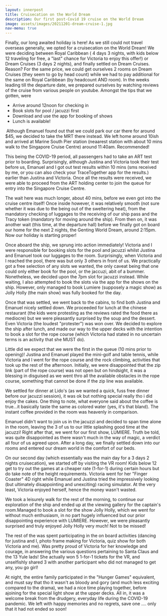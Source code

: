 ```yaml
---
layout: innerpost
title: Cruisecation on the World Dream
description: Our first post-Covid 19 cruise on the World Dream
image: assets/images/20211201-dream-cruise-1.jpg
nav-menu: true
---
```


Finally, our long awaited holiday is here! As we still could not travel overseas generally, we opted for a cruisecation on the World Dream! We were deciding between Royal Caribbean ( 4 days 3 nights, with kids below 12 traveling for free, a "last" chance for Victoria to enjoy this offer!) or Dream Cruises (3 days 2 nights), and finally settled on Dream Cruises. Reason? For the same price, we could get ourselves 2 rooms on Dream Cruises (they seem to go by head count) while we had to pay additional for the same on Royal Caribbean (by headcount AND room). In the weeks leading till the departure date, we prepared ourselves by watching reviews of the cruise from various people on youtube. Amongst the tips that we gotten, were

<ul>
<li>Arrive around 12noon for checking in</li>
<li>Book slots for pool / jacuzzi first</li>
<li>Download and use the app for booking of shows</li>
<li>Lunch is available!</li>
</ul>

<span class="image left"><img src="{% link assets/images/20211201-dream-cruise-2.jpg %}" alt="" /></span>
Although Emanuel found out that we could park our car there for around $45, we decided to take the MRT there instead. We left home around 10ish and arrived at Marine South Pier station (neaarest station with about 10 mins walk to the Singapore Cruise Centre) around 11:40am. Recommended!

<span class="image right"><img src="{% link assets/images/20211201-dream-cruise-3.jpg %}" alt="" /></span>This being the COVID-19 period, all passengers had to take an ART test prior to boarding. Surprisingly, although Justina and Victoria took their test before us, Emanuel and I got out test results within 10 mins (sms received by me, or you can also check your TraceTogether app for the results.) earlier than Justina and Victoria. Once all the results were received, we were able to proceed from the ART holding center to join the queue for entry into the Singapore Cruise Centre.

The wait here was much longer, about 40 mins, before we even got into the cruise centre itself! Once inside however, it was relatively smooth (not sure whether it was due to the being out of the sweltering heat), from the mandatory checking of luggages to the receiving of our ship pass and the Tracy token (mandatory for moving around the ship). From then on, it was another wait (this time, at the departure hall) before we finally got on board our home for the next 2 nights, the Genting World Dream, around 2:15pm. Now our holiday is starting proper!

Once aboard the ship, we sprung into action immediately! Victoria and I were responsible for booking slots for the pool and jacuzzi whilst Justina and Emanuel took our luggages to the room. Surprisingly, when Victoria and I reached the pool, there was but only 3 others in front of us. We practically got a free selection of any slots we wanted, the only caveat being that one could only either book for the pool, or the jaccuzi, abit of a bummer. Nonetheless, we decided upon the 7pm slot for jacuzzi instead. While waiting, I also attempted to book the slots via the app for the shows on the ship. However, only managed to book Lumiere (supposely a magic show) as Jolly Holly (the main show) was fully booked for the day.

<span class="image left"><img src="{% link assets/images/20211201-dream-cruise-4.jpg %}" alt="" /></span>Once that was settled, we went back to the cabins, to find both Justina and Emanuel nicely settled down. We proceeded for lunch at the chinese restaurant (the kids were protesting as the reviews rated the food there as mediocre) but we were pleasantly surprised by the soup and the dessert. Even Victoria (the loudest "protester") was won over. We decided to explore the ship after lunch, and made our way to the upper decks with the intention to book a slot for the rope course (which Victoria had stated in no uncertain terms is an activity that she MUST do).

<span class="image right"><img src="{% link assets/images/20211201-dream-cruise-5.jpg %}" alt="" /></span>Little did we expect that we were the first in the queue (10 mins prior to opening)! Justina and Emanuel played the mini-golf and table tennis, while Victoria and I went for the rope course and the rock climbing, activities that took up the rest of the afternoon. Initially, we were disappointed that the zip link (part of the rope course) was not open but on hindsight, it was a blessing in disguised as we went thro all the available obstacles in the rope course, something that cannot be done if the zip line was available.

<span class="image left"><img src="{% link assets/images/20211201-dream-cruise-6.jpg %}" alt="" /></span>We settled for dinner at Lido's (as we wanted a quick, fuss free dinner before our jacuzzi session), it was ok but nothing special really tho i did enjoy the cakes. One thing to note, what everyone said about the coffee is true...it basically taste the same as colored water (yes, it's that bland). The instant coffee provided in the room was heavenly in comparison.

<span class="image right"><img src="{% link assets/images/20211201-dream-cruise-7.jpg %}" alt="" /></span>Emanuel didn't want to join us in the jacuzzi and decided to span time alone in the room, leaving the 3 of us to our little splashing good time at the jacuzzi! Right after that, we went for our first show, LUMIERE. Truth be told, was quite disappointed as there wasn't much in the way of magic, a verdict all four of us agreed upon. After a long day, we finally settled down into our rooms and entered our dream world in the comfort of our beds.

<span class="image left"><img src="{% link assets/images/20211201-dream-cruise-9.jpg %}" alt="" /></span>On our second day (which essentially was the main day for a 3 days 2 nights cruisecation), we started off by visiting the VR room! Kids below 12 get to try out the games at a cheaper rate (1-for-1) during certain hours but do take note of the height requirements. Victoria went for her "Finger Coaster" 4D right while Emanuel and Justina tried the impressively looking (but ultimately disappointing and unexciting) racing simulator. At the very least, Victoria enjoyed herself, hence the money wasn't wasted.

<span class="image right"><img src="{% link assets/images/20211201-dream-cruise-10.jpg %}" alt="" /></span>We took a leisurely walk for the rest of the morning, to continue our exploration of the ship and ended up at the viewing gallery for the captain's room.Managed to book a slot for the show Jolly Holly, which we went for without much enthusiasm, in no part hugely influenced but our prior disappointing experience with LUMIERE. However, we were pleasantly surprised and truly enjoyed Jolly Holly very much! Not to be missed!

<span class="image left"><img src="{% link assets/images/20211201-dream-cruise-12.jpg %}" alt="" /></span>The rest of the was spent participating in the on board activities (dancing for justina and I, photo frame making for Victoria, quiz show for both Victoria and me). Was pretty proud of Victoria for her knowledge and courage, in answering the various questions pertaining to Santa Claus and the 13 Yule lads! She actually won 5 1-for-1 tickets for the VR, and unselfishly shared 3 with another participant who did not managed to get any, you go girl!

<span class="image right"><img src="{% link assets/images/20211201-dream-cruise-13.jpg %}" alt="" /></span>At night, the entire family participated in the "Hunger Games" equivalent, and must say that tho it wasn't as bloody and gory (and much less exciting compared to the drama), we had a nice time playing together, before ajoining for the special light show at the upper decks. All in, it was a welcome break from the drudgery, everyday life during the COVID-19 pandemic. We left with happy memories and no regrets, save one .... only that it had not ended so soon!
